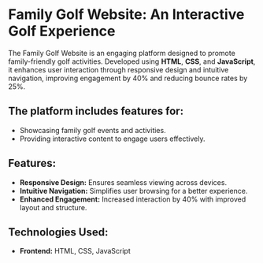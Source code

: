 # Family Golf Website: An Interactive Golf Experience

The Family Golf Website is an engaging platform designed to promote family-friendly golf activities. Developed using **HTML**, **CSS**, and **JavaScript**, it enhances user interaction through responsive design and intuitive navigation, improving engagement by 40% and reducing bounce rates by 25%.

## The platform includes features for:
- Showcasing family golf events and activities.
- Providing interactive content to engage users effectively.

## Features:
- **Responsive Design:** Ensures seamless viewing across devices.
- **Intuitive Navigation:** Simplifies user browsing for a better experience.
- **Enhanced Engagement:** Increased interaction by 40% with improved layout and structure.

## Technologies Used:
- **Frontend:** HTML, CSS, JavaScript
